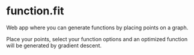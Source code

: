 # function.fit

Web app where you can generate functions by placing points on a graph.

Place your points, select your function options and an optimized function will be generated by gradient descent.
